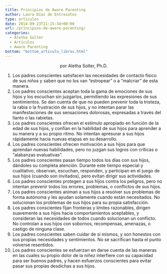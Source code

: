 ```yaml
---
title: Principios de Aware Parenting
author: Laura Díaz de Entresotos
type: articulos
date: 2014-09-23T21:15:34+00:00
url: /principios-de-aware-parenting/
categories:
  - Aletha Solter
  - Artículos
  - Aware Parenting
bottom: "bottom_articulo_libros.html"
---
```

<center>
  por Aletha Solter, Ph.D.
</center>

  1. Los padres conscientes satisfacen las necesidades de contacto físico de sus niños y saben que no los van &#8220;estropear&#8221; o a &#8220;malcriar&#8221; de esta manera.
  2. Los padres conscientes aceptan toda la gama de emociones de sus hijos y los escuchan sin juzgarlos, permitiendo las expresiones de sus sentimientos. Se dan cuenta de que no pueden prevenir toda la tristeza, la rabia o la frustración de sus hijos, y no intentan parar las manifestaciones de sus sensaciones dolorosas, expresadas a través del llanto o las rabietas.
  3. Los padres conscientes ofrecen el estímulo apropiado en función de la edad de sus hijos, y confían en la habilidad de sus hijos para aprender a su manera y a su propio ritmo. No intentan apresurar a sus hijos rápidamente hacia nuevas etapas en su desarrollo.
  4. Los padres conscientes ofrecen motivación a sus hijos para que aprendan nuevas habilidades, pero no juzgan sus logros con críticas o &#8220;alabanzas evaluativas&#8221;.
  5. Los padres conscientes pasan tiempo todos los días con sus hijos, dándoles su completa atención. Durante este tiempo especial y cualitativo, observan, escuchan, responden, y participan en el juego de sus hijos (cuando son invitados), pero evitan dirigir sus actividades.
  6. Los padres conscientes protegen a sus hijos contra los peligros, pero no intentan prevenir todos los errores, problemas, o conflictos de sus hijos.
  7. Los padres conscientes animan a sus hijos a resolver sus problemas de forma autónoma y les ayudan solamente cuando están necesitados. No solucionan los problemas de sus hijos para su propia satisfacción.
  8. Los padres conscientes fijan fronteras y límites razonables, dirigen suavemente a sus hijos hacia comportamientos aceptables, y consideran las necesidades de todos cuando solucionan un conflicto. No controlan a sus hijos con sobornos, recompensas, amenazas, o castigo de ninguna clase.
  9. Los padres conscientes saben cuidar de sí mismos, y son honestos con sus propias necesidades y sentimientos. No se sacrifican hasta el punto volverse resentidos.
 10. Los padres conscientes se esfuerzan en darse cuenta de las maneras en las cuales su propio dolor de la niñez interfiere con su capacidad para ser buenos padres, y hacen esfuerzos conscientes para evitar pasar sus propias desdichas a sus hijos.